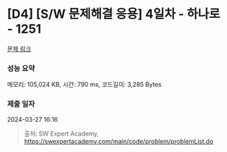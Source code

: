 # [D4] [S/W 문제해결 응용] 4일차 - 하나로 - 1251 

[문제 링크](https://swexpertacademy.com/main/code/problem/problemDetail.do?contestProbId=AV15StKqAQkCFAYD) 

### 성능 요약

메모리: 105,024 KB, 시간: 790 ms, 코드길이: 3,285 Bytes

### 제출 일자

2024-03-27 16:16



> 출처: SW Expert Academy, https://swexpertacademy.com/main/code/problem/problemList.do